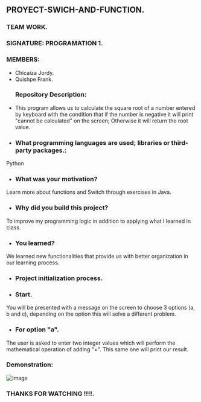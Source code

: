 ## PROYECT-SWICH-AND-FUNCTION.
### TEAM WORK.
### SIGNATURE: PROGRAMATION 1.
### MEMBERS:
- Chicaiza Jordy.
- Quishpe Frank.
  ### Repository Description:
- This program allows us to calculate the square root of a number entered by keyboard with the condition that if the number is negative it will print "cannot be calculated" on the screen; Otherwise it will return the root value.
-  ### What programming languages ​​are used; libraries or third-party packages.:
 Python
- ### What was your motivation?
Learn more about functions and Switch through exercises in Java.
- ### Why did you build this project?
To improve my programming logic in addition to applying what I learned in class.
- ### You learned?
We learned new functionalities that provide us with better organization in our learning process.
- ### Project initialization process.
- ### Start. 
You will be presented with a message on the screen to choose 3 options (a, b and c), depending on the option this will solve a different problem.
- ### For option "a".
The user is asked to enter two integer values ​​which will perform the mathematical operation of adding "+". This same one will print our result.
### Demonstration:
![image](https://github.com/kiftdoom/PROYECT-SWICH-AND-FUNCTION./assets/159972365/10884f56-a332-48ff-8893-ee749324458d)

  ### THANKS FOR WATCHING !!!!.
